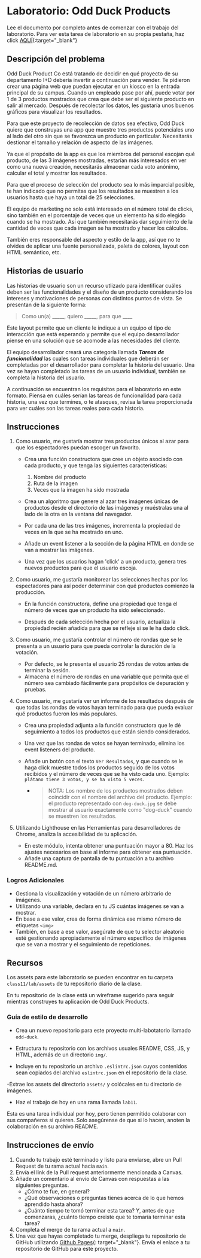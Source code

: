 ﻿# Laboratorio: Odd Duck Products

Lee el documento por completo antes de comenzar con el trabajo del laboratorio. Para ver esta tarea de laboratorio en su propia pestaña, haz click [AQUÍ](https://codefellows.github.io/code-201-guide/curriculum/class-11/lab/){:target="_blank"}

## Descripción del problema

Odd Duck Product Co está tratando de decidir en qué proyecto de su departamento I+D debería invertir a continuación para vender. Te pidieron crear una página web que puedan ejecutar en un kiosco en la entrada principal de su campus. Cuando un empleado pase por ahí, puede votar por 1 de 3 productos mostrados que crea que debe ser el siguiente producto en salir al mercado. Después de recolectar los datos, les gustaría unos buenos gráficos para visualizar los resultados.

Para que este proyecto de recolección de datos sea efectivo, Odd Duck quiere que construyas una app que muestre tres productos potenciales uno al lado del otro sin que se favorezca un producto en particular. Necesitarás destionar el tamaño y relación de aspecto de las imágenes.

Ya que el propósito de la app es que los miembros del personal escojan qué producto, de las 3 imágenes mostradas, estarían más interesados en ver como una nueva creación, necesitarás almacenar cada voto anónimo, calcular el total y mostrar los resultados.

Para que el proceso de selección del producto sea lo más imparcial posible, te han indicado que no permitas que los resultados se muestren a los usuarios hasta que haya un total de 25 selecciones.

El equipo de marketing no solo está interesado en el número total de clicks, sino también en el porcentaje de veces que un elemento ha sido elegido cuando se ha mostrado. Así que también necesitarás dar seguimiento de la cantidad de veces que cada imagen se ha mostrado y hacer los cálculos.

También eres responsable del aspecto y estilo de la app, así que no te olvides de aplicar una fuente personalizada, paleta de colores, layout con HTML semántico, etc.

## Historias de usuario

Las historias de usuario son un recurso utlizado para identificar cuáles deben ser las funcionalidades y el diseño de un producto considerando los intereses y motivaciones de personas con distintos puntos de vista. Se presentan de la siguiente forma:

> Como un(a) _____, quiero _____, para que ____

Este layout permite que un cliente le indique a un equipo el tipo de interacción que está esperando y permite que el equipo desarrollador piense en una solución que se acomode a las necesidades del cliente.

El equipo desarrollador creará una categoría llamada *__Tareas de funcionalidad__* las cuales son tareas individuales que deberán ser completadas por el desarrollador para completar la historia del usuario. Una vez se hayan completado las tareas de un usuario individual, también se completa la historia del usuario. 

A continuación se encuentran los requisitos para el laboratorio en este formato. Piensa en cuáles serían las tareas de funcionalidad para cada historia, una vez que termines, o te atasques, revisa la tarea proporcionada para ver cuáles son las tareas reales para cada historia.

## Instrucciones

1. Como usuario, me gustaría mostrar tres productos únicos al azar para que los espectadores puedan escoger un favorito.

    - Crea una función constructora que cree un objeto asociado con cada producto, y que tenga las siguientes características:
        1. Nombre del producto
        1. Ruta de la imagen
        1. Veces que la imagen ha sido mostrada

    - Crea un algoritmo que genere al azar tres imágenes únicas de productos desde el directorio de las imágenes y muéstralas una al lado de la otra en la ventana del navegador. 

    - Por cada una de las tres imágenes, incrementa la propiedad de veces en la que se ha mostrado en uno.

    - Añade un event listener a la sección de la página HTML en donde se van a mostrar las imágenes.

    - Una vez que los usuarios hagan 'click' a un producto, genera tres nuevos productos para que el usuario escoja.

1. Como usuario, me gustaría monitorear las selecciones hechas por los espectadores para así poder determinar con qué productos comienzo la producción.
    - En la función constructora, define una propiedad que tenga el número de veces que un producto ha sido seleccionado.

    - Después de cada selección hecha por el usuario, actualiza la propiedad recién añadida para que se refleje si se le ha dado click.

1. Como usuario, me gustaría controlar el número de rondas que se le presenta a un usuario para que pueda controlar la duración de la votación.
    - Por defecto, se le presenta el usuario 25 rondas de votos antes de terminar la sesión.
    - Almacena el número de rondas en una variable que permita que el número sea cambiado fácilmente para propósitos de depuración y pruebas.

1. Como usuario, me gustaría ver un informe de los resultados después de que todas las rondas de votos hayan terminado para que pueda evaluar qué productos fueron los más populares.
    - Crea una propiedad adjunta a la función constructora que le dé seguimiento a todos los productos que están siendo considerados.

    - Una vez que las rondas de votos se hayan terminado, elimina los event listeners del producto.

    - Añade un botón con el texto `Ver Resultados`, y que cuando se le haga click muestre todos los productos seguido de los votos recibidos y el número de veces que se ha visto cada uno. Ejemplo: `plátano tiene 3 votos, y se ha visto 5 veces.`
      - > NOTA: Los nombre de los productos mostrados deben coincidir con el nombre del archivo del producto. Ejemplo: el producto representado con `dog-duck.jpg` se debe mostrar al usuario exactamente como "dog-duck" cuando se muestren los resultados.

1. Utilizando Lighthouse en las Herramientas para desarrolladores de Chrome, analiza la accesibilidad de tu aplicación.

    - En este módulo, intenta obtener una puntuación mayor a 80. Haz los ajustes necesarios en base al informe para obtener esa puntuación.
    - Añade una captura de pantalla de tu puntuación a tu archivo README.md.

### Logros Adicionales

- Gestiona la visualización y votación de un número arbitrario de imágenes.
- Utilizando una variable, declara en tu JS cuántas imágenes se van a mostrar.
- En base a ese valor, crea de forma dinámica ese mismo número de etiquetas ```<img>```
- También, en base a ese valor, asegúrate de que tu selector aleatorio esté gestionando apropiadamente el número específico de imágenes que se van a mostrar y el seguimiento de repeticiones.

## Recursos

Los assets para este laboratorio se pueden encontrar en tu carpeta `class11/lab/assets` de tu repositorio diario de la clase.

En tu repositorio de la clase está un wireframe sugerido para seguir mientras construyes tu aplicación de Odd Duck Products.

### Guía de estilo de desarrollo

- Crea un nuevo repositorio para este proyecto multi-labotatorio llamado `odd-duck`.

- Estructura tu repositorio con los archivos usuales README, CSS, JS, y HTML, además de un directorio `img/`.

- Incluye en tu repositorio un archivo `.eslintrc.json` cuyos contenidos sean copiados del archivo `eslintrc.json` en el repositorio de la clase.

-Extrae los assets del directorio `assets/` y colócales en tu directorio de imágenes.

- Haz el trabajo de hoy en una rama llamada `lab11`.

Esta es una tarea individual por hoy, pero tienen permitido colaborar con sus compañeros si quieren. Solo asegúrense de que si lo hacen, anoten la colaboración en su archivo README. 

## Instrucciones de envío

1. Cuando tu trabajo esté terminado y listo para enviarse, abre un Pull Request de tu rama actual hacia `main`.
1. Envía el link de la Pull request anteriormente mencionada a Canvas.
1. Añade un comentario al envío de Canvas con respuestas a las siguientes preguntas.
    - ¿Cómo te fue, en general?
    - ¿Qué observaciones o preguntas tienes acerca de lo que hemos aprendido hasta ahora?
    - ¿Cuánto tiempo te tomó terminar esta tarea? Y, antes de que comenzaras, ¿cuánto tiempo creiste que te tomaría terminar esta tarea?
1. Completa el merge de tu rama actual a `main`.
1. Una vez que hayas completado tu merge, despliega tu repositorio de GitHub utilizando [Github Pages](https://docs.github.com/en/pages/getting-started-with-github-pages/creating-a-github-pages-site#creating-your-site){:  target="_blank"}. Envía el enlace a tu repositorio de GitHub para este proyecto.
